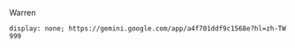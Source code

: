 

Warren

<!--

https://gemini.google.com/app/a4f701ddf9c1568e?hl=zh-TW

-->

<!--
https://gemini.google.com/app/a4f701ddf9c1568e?hl=zh-TW
-->

``
display: none;
https://gemini.google.com/app/a4f701ddf9c1568e?hl=zh-TW
``
``
999
``


